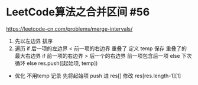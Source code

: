 # LeetCode算法之合并区间 #56
https://leetcode-cn.com/problems/merge-intervals/

1. 先以左边界 排序
2. 遍历
    if 后一项的左边界 <  前一项的右边界  重叠了
        定义 temp 保存 重叠了的 最大右边界
        if 前一项的右边界 > 后一个的右边界  前一项包含后一项 
        else 下次循环
    else 
        res.push([起始项, temp])

- 优化
    不用temp 记录
    先将起始项 push 进 res[]   修改 res[res.length-1][1]